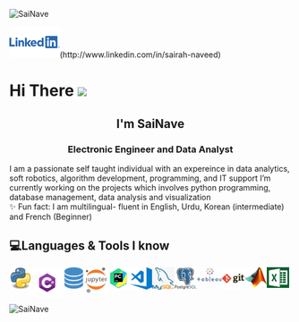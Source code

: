 <p align="left"><img src="https://komarev.com/ghpvc/?username=SaiNave&style=plastic&label=Profile visits" alt="SaiNave" /> </p>
<img align ="down" alt="linkedIn_logo" width="90" src="logos/linkedin_logo.png" />(http://www.linkedin.com/in/sairah-naveed)
 <br />

<h1 align =left"> Hi There <img src="https://media.giphy.com/media/hvRJCLFzcasrR4ia7z/giphy.gif" width="25px"></h1>
<h2 align="center"> I'm SaiNave</h2>
<h3 align="center">Electronic Engineer and Data Analyst</h3>
<!--[<img align="center" alt="linkedIn_logo" width="90" src="logos/linkedin_logo.png" />](http://www.linkedin.com/in/sairah-naveed)                                                   [<img align="centre" alt= "g_logo" width="30" src="logos/g_logo.png">](mailto:nave.sai25@gmail.com) !-->




I am a passionate self taught individual with an expereince in  data analytics, soft robotics, algorithm development, programming, and IT support
I’m currently working on the projects which involves python programming, database management, data analysis and visualization                                                                                                
✨ Fun fact: I am multilingual- fluent in English, Urdu, Korean (intermediate) and French (Beginner)


## 💻Languages & Tools I know 
</p> 
<img align="left" alt= "python_logo" width="40" src="logos/python_logo.png">
<img align="left" alt= "Csharp_Logo" width="55" src="logos/Csharp_Logo.png">
<img align="left" alt= "sql_logo" width="40" src="logos/sql_logo.png">
<img align="left" alt= "Jupyter_logo" width="40" src="logos/Jupyter_logo.png">
<img align="left" alt= "pycharm_logo" width="40" src="logos/pycharm_logo.png">
<img align="left" alt= "vscode_logo" width="40" src="logos/vscode_logo.png">
<img align="left" alt= "my_sql_logo" width="40" src="logos/my_sql_logo.png">
<img align="left" alt= "postgresql_logo" width="40" src="logos/postgresql_logo.png">
<img align="left" alt= "Tableau_logo" width="45" src="logos/Tableau_logo.png">
<img align="left" alt= "git_logo" width="40" src="logos/git_logo.png">
<img align="left" alt= "Maltab_Logo" width="40" src="logos/Matlab_Logo.png">
<img align="left" alt= "excel" width="40" src="logos/excel.png">
 
</p>
<br />
<br />
<br />
<p align="left"><img align="center" src="https://github-readme-stats.vercel.app/api?username=SaiNave&theme=light&show_icons=true" alt="SaiNave" /></p>




                                                                                                                                         





